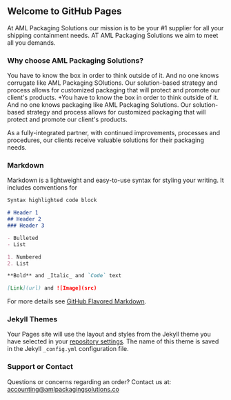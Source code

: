 ## Welcome to GitHub Pages

At AML Packaging Solutions our mission is to be your #1 supplier for all your shipping containment needs. AT AML Packaging Solutions we aim to meet all you demands.

### Why choose AML Packaging Solutions?

You have to know the box in order to think outside of it. And no one knows corrugate like AML Packaging SOlutions. Our solution-based strategy and process allows for customized packaging that will protect and promote our client's products. +You have to know the box in order to think outside of it. And no one knows packaging like AML Packaging Solutions. Our solution-based strategy and process allows for customized packaging that will protect and promote our client's products.

As a fully-integrated partner, with continued improvements, processes and procedures, our clients receive valuable solutions for their packaging needs.

### Markdown

Markdown is a lightweight and easy-to-use syntax for styling your writing. It includes conventions for

```markdown
Syntax highlighted code block

# Header 1
## Header 2
### Header 3

- Bulleted
- List

1. Numbered
2. List

**Bold** and _Italic_ and `Code` text

[Link](url) and ![Image](src)
```

For more details see [GitHub Flavored Markdown](https://guides.github.com/features/mastering-markdown/).

### Jekyll Themes

Your Pages site will use the layout and styles from the Jekyll theme you have selected in your [repository settings](https://github.com/Drama623/AML-Packaging-Solutions/settings). The name of this theme is saved in the Jekyll `_config.yml` configuration file.

### Support or Contact

Questions or concerns regarding an order?
Contact us at:
accounting@amlpackagingsolutions.co
